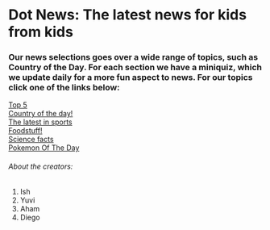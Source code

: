 <!DOCTYPE html>
<html>
<head>
 <link rel="stylesheet" href="style.css">
</head>
<body>
   <h1> Dot News:
    The latest news for kids from kids </h1>
  <h3> Our news selections goes over a wide range of topics, such as Country of the Day. For each section we have a miniquiz, which we update daily
  for a more fun aspect to news. For our topics click one of the links below: </h3>
 <!--class="blinky"-->
  <a class="link" href="topfiveoftheday.md">Top 5</a>
 <br>
  <a class="link" href="country.md">Country of the day!</a>
 <br>
  <a  class="link" href="sports.md">The latest in sports</a>
 <br>
  <a  class="link" href="5 popular foods in America.md">Foodstuff!</a>
  <br>
  <a  class="link" href="science.md">Science facts</a>
  <br>
<a  class="link" href="Pokemon of the day.md">Pokemon Of The Day</a> 
 <br>

 
  <h6> About the creators:</h6>
  <ol>
<li> Ish</li>
<li> Yuvi</li>
<li> Aham</li>
<li>Diego</li>
   
  </ol>
  
</body>
</html>
